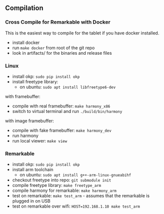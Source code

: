 ## Compilation

### Cross Compile for Remarkable with Docker

This is the easiest way to compile for the tablet if you have docker installed.

* install docker
* run `make docker` from root of the git repo
* look in artifacts/ for the binaries and release files

### Linux

* install okp: `sudo pip install okp`
* install freetype library:
  * on ubuntu: `sudo apt install libfreetype6-dev`

with framebuffer:

* compile with real framebuffer: `make harmony_x86`
* switch to virtual terminal and run `./build/bin/harmony`

with image framebuffer:

* compile with fake framebuffer: `make harmony_dev`
* run harmony
* run local viewer: `make view`

### Remarkable

* install okp: `sudo pip install okp`
* install arm toolchain
  * on ubuntu: `sudo apt install g++-arm-linux-gnueabihf`
* checkout freetype into repo: `git submodule init`
* compile freetype library: `make freetype_arm`
* compile harmony for remarkable: `make harmony_arm`
* test on remarkable: `make test_arm` - assumes that the remarkable is plugged in on USB
* test on remarkable over wifi: `HOST=192.168.1.10 make test_arm`
